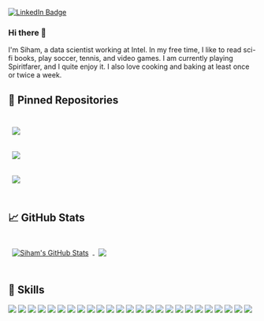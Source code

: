 


[![LinkedIn Badge](https://img.shields.io/badge/LinkedIn-Profile-informational?style=flat&logo=linkedin&logoColor=white&color=0D76A8)](https://www.linkedin.com/in/siham-elmali/)

### Hi there 👋

I'm Siham, a data scientist working at Intel. In my free time, I like to read sci-fi books, play soccer, tennis, and video games. I am currently playing Spiritfarer, and I quite enjoy it. I also love cooking and baking at least once or twice a week. 


## 📌 Pinned Repositories

<br>

<a href="https://github.com/shadowfax42/image-compression-using-kmeans-algorithm">
  <img align="center" style="margin:0.5rem" src="https://github-readme-stats.vercel.app/api/pin/?username=shadowfax42&repo=image-compression-using-kmeans-algorithm&title_color=ffffff&text_color=c9cacc&icon_color=4AB197&bg_color=1A2B34" />
</a>

<br>
<br>

<a href="https://github.com/gatechdvateam/energy_hub">
  <img align="center" style="margin:0.5rem" src="https://github-readme-stats.vercel.app/api/pin/?username=gatechdvateam&repo=energy_hub&title_color=ffffff&text_color=c9cacc&icon_color=4AB197&bg_color=1A2B34" />
</a>

<br>
<br>

<a href="https://github.com/shadowfax42/mushroom-edibility-prediction">
  <img align="center" style="margin:0.5rem" src="https://github-readme-stats.vercel.app/api/pin/?username=shadowfax42&repo=mushroom-edibility-prediction&title_color=ffffff&text_color=c9cacc&icon_color=4AB197&bg_color=1A2B34" />
</a>

<br>
<br>

## &#x1f4c8; GitHub Stats

<br>


<a href="https://github.com/shadowfax42">
  <img align="center" style="margin:0.5rem" src="https://github-readme-stats.vercel.app/api?username=shadowfax42&show_icons=true&theme=dracula&line_height=27&count_private=true&title_color=ffffff&text_color=c9cacc&icon_color=4AB097&bg_color=1A2B34" alt="Siham's GitHub Stats" />
</a>
<a href="https://github.com/shadowfax42">
  <img align="center" style="margin:0.5rem" src="https://github-readme-stats.vercel.app/api/top-langs/?username=shadowfax42&langs_count=8&hide=html,css&title_color=ffffff&text_color=c9cacc&icon_color=4AB197&bg_color=1A2B34" />
</a>

<br>
<br>

## 💼 Skills

![](https://img.shields.io/badge/Code-Python-informational?style=flat&logo=python&logoColor=white&color=4AB197)
![](https://img.shields.io/badge/Code-Pandas-informational?style=flat&logo=pandas&logoColor=white&color=4AB197)
![](https://img.shields.io/badge/Code-NumPy-informational?style=flat&logo=numpy&logoColor=white&color=4AB197)
![](https://img.shields.io/badge/Code-Plotly-informational?style=flat&logo=plotly&logoColor=white&color=4AB197)
![](https://img.shields.io/badge/Code-Dash-informational?style=flat&logo=dash&logoColor=white&color=4AB197)
![](https://img.shields.io/badge/Code-PowerBI-informational?style=flat&logo=powerbi&logoColor=white&color=4AB197)
![](https://img.shields.io/badge/Code-R-informational?style=flat&logo=r&logoColor=white&color=4AB197)
![](https://img.shields.io/badge/Code-Rmarkdown-informational?style=flat&logo=rmarkdown&logoColor=white&color=4AB197)
![](https://img.shields.io/badge/Code-Latex-informational?style=flat&logo=latex&logoColor=white&color=4AB197)
![](https://img.shields.io/badge/Code-SQL-informational?style=flat&logo=sql&logoColor=white&color=4AB197)
![](https://img.shields.io/badge/Code-Git-informational?style=flat&logo=git&logoColor=white&color=4AB197)
![](https://img.shields.io/badge/Code-Linux-informational?style=flat&logo=linux&logoColor=white&color=4AB197)
![](https://img.shields.io/badge/ML-Classification-informational?style=flat&logo=classification&logoColor=white&color=4AB197)
![](https://img.shields.io/badge/ML-Regression-informational?style=flat&logo=regression&logoColor=white&color=4AB197)
![](https://img.shields.io/badge/ML-Clustering-informational?style=flat&logo=clustering&logoColor=white&color=4AB197)
![](https://img.shields.io/badge/BigData-Spark-informational?style=flat&logo=spark&logoColor=white&color=brightgreen)
![](https://img.shields.io/badge/BigData-SparklyR-informational?style=flat&logo=sparkyr&logoColor=white&color=brightgreen)
![](https://img.shields.io/badge/BigData-PySpark-informational?style=flat&logo=pyspark&logoColor=white&color=brightgreen)
![](https://img.shields.io/badge/BigData-AWS-informational?style=flat&logo=aws&logoColor=white&color=brightgreen)
![](https://img.shields.io/badge/BigData-GCP-informational?style=flat&logo=gcp&logoColor=white&color=brightgreen)
![](https://img.shields.io/badge/BigData-Azure-informational?style=flat&logo=azure&logoColor=white&color=brightgreen)
![](https://img.shields.io/badge/BigData-Databricks-informational?style=flat&logo=databricks&logoColor=white&color=brightgreen)
![](https://img.shields.io/badge/Languages-English-informational?style=flat&logo=english&logoColor=white&color=4AB197)
![](https://img.shields.io/badge/Languages-Arabic-informational?style=flat&logo=arabic&logoColor=white&color=4AB197)
![](https://img.shields.io/badge/Languages-French-informational?style=flat&logo=french&logoColor=white&color=4AB197)
<br>
<br>

<!--
**shadowfax42/shadowfax42** is a ✨ _special_ ✨ repository because its `README.md` (this file) appears on your GitHub profile.

Here are some ideas to get you started:

- 🔭 I’m currently working on ...
- 🌱 I’m currently learning ...
- 👯 I’m looking to collaborate on ...
- 🤔 I’m looking for help with ...
- 💬 Ask me about ...
- 📫 How to reach me: ...
- 😄 Pronouns: ...
- ⚡ Fun fact: ...
-->
